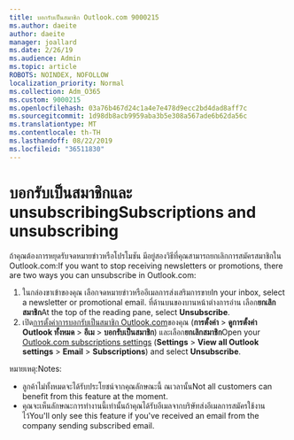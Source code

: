 ```yaml
---
title: บอกรับเป็นสมาชิก Outlook.com 9000215
ms.author: daeite
author: daeite
manager: joallard
ms.date: 2/26/19
ms.audience: Admin
ms.topic: article
ROBOTS: NOINDEX, NOFOLLOW
localization_priority: Normal
ms.collection: Adm_O365
ms.custom: 9000215
ms.openlocfilehash: 03a76b467d24c1a4e7e478d9ecc2bd4dad8aff7c
ms.sourcegitcommit: 1d98db8acb9959aba3b5e308a567ade6b62da56c
ms.translationtype: MT
ms.contentlocale: th-TH
ms.lasthandoff: 08/22/2019
ms.locfileid: "36511830"
---
```

# <a name="subscriptions-and-unsubscribing"></a><span data-ttu-id="ff828-102">บอกรับเป็นสมาชิกและ unsubscribing</span><span class="sxs-lookup"><span data-stu-id="ff828-102">Subscriptions and unsubscribing</span></span>

<span data-ttu-id="ff828-103">ถ้าคุณต้องการหยุดรับจดหมายข่าวหรือโปรโมชัน มีอยู่สองวิธีที่คุณสามารถยกเลิกการสมัครสมาชิกใน Outlook.com:</span><span class="sxs-lookup"><span data-stu-id="ff828-103">If you want to stop receiving newsletters or promotions, there are two ways you can unsubscribe in Outlook.com:</span></span>

1. <span data-ttu-id="ff828-104">ในกล่องขาเข้าของคุณ เลือกจดหมายข่าวหรืออีเมลการส่งเสริมการขาย</span><span class="sxs-lookup"><span data-stu-id="ff828-104">In your inbox, select a newsletter or promotional email.</span></span> <span data-ttu-id="ff828-105">ที่ด้านบนของบานหน้าต่างการอ่าน เลือก**ยกเลิกสมาชิก**</span><span class="sxs-lookup"><span data-stu-id="ff828-105">At the top of the reading pane, select **Unsubscribe**.</span></span>
2. <span data-ttu-id="ff828-106">เปิด[การตั้งค่าการบอกรับเป็นสมาชิก Outlook.com](https://outlook.live.com/mail/options/mail/brandsSubscriptions)ของคุณ (**การตั้งค่า** > **ดูการตั้งค่า Outlook ทั้งหมด** > **อีเม** > **บอกรับเป็นสมาชิก**) และเลือก**ยกเลิกสมาชิก**</span><span class="sxs-lookup"><span data-stu-id="ff828-106">Open your [Outlook.com subscriptions settings](https://outlook.live.com/mail/options/mail/brandsSubscriptions) (**Settings** > **View all Outlook settings** > **Email** > **Subscriptions**) and select **Unsubscribe**.</span></span>

<span data-ttu-id="ff828-107">หมายเหตุ:</span><span class="sxs-lookup"><span data-stu-id="ff828-107">Notes:</span></span>

- <span data-ttu-id="ff828-108">ลูกค้าไม่ทั้งหมดจะได้รับประโยชน์จากคุณลักษณะนี้ ณเวลานั้น</span><span class="sxs-lookup"><span data-stu-id="ff828-108">Not all customers can benefit from this feature at the moment.</span></span>
- <span data-ttu-id="ff828-109">คุณจะเห็นลักษณะการทำงานนี้เท่านั้นถ้าคุณได้รับอีเมลจากบริษัทส่งอีเมลการสมัครใช้งานไว้</span><span class="sxs-lookup"><span data-stu-id="ff828-109">You'll only see this feature if you've received an email from the company sending subscribed email.</span></span>
